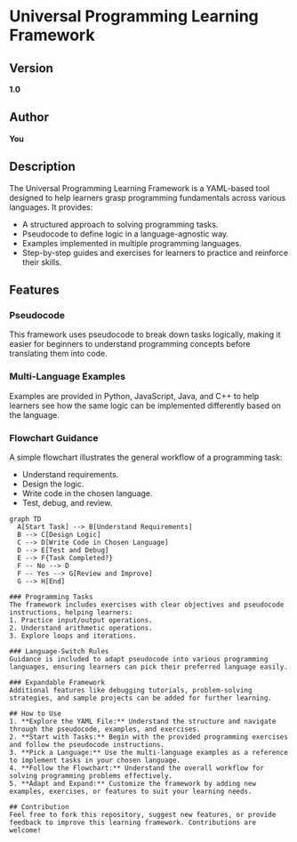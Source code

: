 # Universal Programming Learning Framework

## Version
**1.0**

## Author
**You**

## Description
The Universal Programming Learning Framework is a YAML-based tool designed to help learners grasp programming fundamentals across various languages. It provides:
- A structured approach to solving programming tasks.
- Pseudocode to define logic in a language-agnostic way.
- Examples implemented in multiple programming languages.
- Step-by-step guides and exercises for learners to practice and reinforce their skills.

## Features
### Pseudocode
This framework uses pseudocode to break down tasks logically, making it easier for beginners to understand programming concepts before translating them into code.

### Multi-Language Examples
Examples are provided in Python, JavaScript, Java, and C++ to help learners see how the same logic can be implemented differently based on the language.

### Flowchart Guidance
A simple flowchart illustrates the general workflow of a programming task:

- Understand requirements.
- Design the logic.
- Write code in the chosen language.
- Test, debug, and review.

```mermaid
graph TD
  A[Start Task] --> B[Understand Requirements]
  B --> C[Design Logic]
  C --> D[Write Code in Chosen Language]
  D --> E[Test and Debug]
  E --> F{Task Completed?}
  F -- No --> D
  F -- Yes --> G[Review and Improve]
  G --> H[End]

### Programming Tasks
The framework includes exercises with clear objectives and pseudocode instructions, helping learners:
1. Practice input/output operations.
2. Understand arithmetic operations.
3. Explore loops and iterations.

### Language-Switch Rules
Guidance is included to adapt pseudocode into various programming languages, ensuring learners can pick their preferred language easily.

### Expandable Framework
Additional features like debugging tutorials, problem-solving strategies, and sample projects can be added for further learning.

## How to Use
1. **Explore the YAML File:** Understand the structure and navigate through the pseudocode, examples, and exercises.
2. **Start with Tasks:** Begin with the provided programming exercises and follow the pseudocode instructions.
3. **Pick a Language:** Use the multi-language examples as a reference to implement tasks in your chosen language.
4. **Follow the Flowchart:** Understand the overall workflow for solving programming problems effectively.
5. **Adapt and Expand:** Customize the framework by adding new examples, exercises, or features to suit your learning needs.

## Contribution
Feel free to fork this repository, suggest new features, or provide feedback to improve this learning framework. Contributions are welcome!

